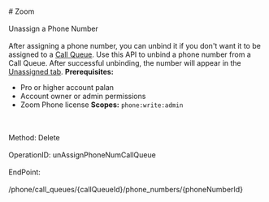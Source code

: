<br>#     Zoom</br>
<br>Unassign a Phone Number</br>
<br>After assigning a phone number, you can unbind it if you don't want it to be assigned to a [Call Queue](https://support.zoom.us/hc/en-us/articles/360021524831-Managing-Call-Queues). Use this API to unbind a phone number from a Call Queue. After successful unbinding, the number will appear in the [Unassigned tab](https://zoom.us/signin#/numbers/unassigned).
**Prerequisites:**
* Pro or higher account palan
* Account owner or admin permissions
* Zoom Phone license  **Scopes:** `phone:write:admin` 

</br>
<br>Method: Delete</br>
<br>OperationID: unAssignPhoneNumCallQueue</br>
<br>EndPoint:</br>
<br>/phone/call_queues/{callQueueId}/phone_numbers/{phoneNumberId}</br>
